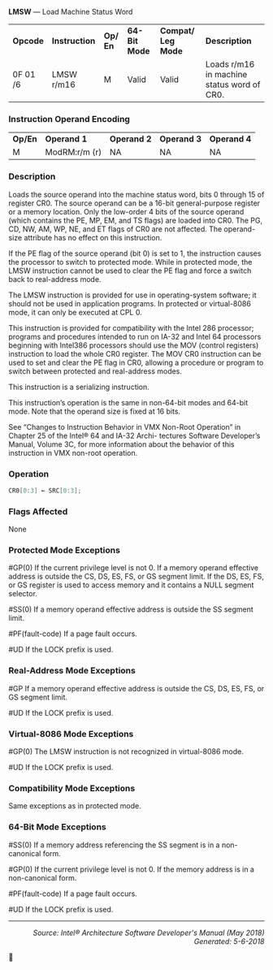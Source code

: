 <b>LMSW</b> — Load Machine Status Word
<table>
	<tr>
		<td><b>Opcode</b></td>
		<td><b>Instruction</b></td>
		<td><b>Op/ En</b></td>
		<td><b>64-Bit Mode</b></td>
		<td><b>Compat/ Leg Mode</b></td>
		<td><b>Description</b></td>
	</tr>
	<tr>
		<td>0F 01 /6</td>
		<td>LMSW r/m16</td>
		<td>M</td>
		<td>Valid</td>
		<td>Valid</td>
		<td>Loads r/m16 in machine status word of CR0.</td>
	</tr>
</table>


### Instruction Operand Encoding
<table>
	<tr>
		<td><b>Op/En</b></td>
		<td><b>Operand 1</b></td>
		<td><b>Operand 2</b></td>
		<td><b>Operand 3</b></td>
		<td><b>Operand 4</b></td>
	</tr>
	<tr>
		<td>M</td>
		<td>ModRM:r/m (r)</td>
		<td>NA</td>
		<td>NA</td>
		<td>NA</td>
	</tr>
</table>


### Description
Loads the source operand into the machine status word, bits 0 through 15 of register CR0. The source operand can
be a 16-bit general-purpose register or a memory location. Only the low-order 4 bits of the source operand (which
contains the PE, MP, EM, and TS flags) are loaded into CR0. The PG, CD, NW, AM, WP, NE, and ET flags of CR0 are
not affected. The operand-size attribute has no effect on this instruction.

If the PE flag of the source operand (bit 0) is set to 1, the instruction causes the processor to switch to protected
mode. While in protected mode, the LMSW instruction cannot be used to clear the PE flag and force a switch back
to real-address mode.

The LMSW instruction is provided for use in operating-system software; it should not be used in application
programs. In protected or virtual-8086 mode, it can only be executed at CPL 0.

This instruction is provided for compatibility with the Intel 286 processor; programs and procedures intended to
run on IA-32 and Intel 64 processors beginning with Intel386 processors should use the MOV (control registers)
instruction to load the whole CR0 register. The MOV CR0 instruction can be used to set and clear the PE flag in CR0,
allowing a procedure or program to switch between protected and real-address modes.

This instruction is a serializing instruction.

This instruction’s operation is the same in non-64-bit modes and 64-bit mode. Note that the operand size is fixed
at 16 bits.

See “Changes to Instruction Behavior in VMX Non-Root Operation” in Chapter 25 of the Intel® 64 and IA-32 Archi-
tectures Software Developer’s Manual, Volume 3C, for more information about the behavior of this instruction in
VMX non-root operation.

### Operation

```java
CR0[0:3] ← SRC[0:3];
```
### Flags Affected

None

### Protected Mode Exceptions

<p>#GP(0)
If the current privilege level is not 0.
If a memory operand effective address is outside the CS, DS, ES, FS, or GS segment limit.
If the DS, ES, FS, or GS register is used to access memory and it contains a NULL segment
selector.
<p>#SS(0)
If a memory operand effective address is outside the SS segment limit.
<p>#PF(fault-code)
If a page fault occurs.
<p>#UD
If the LOCK prefix is used.

### Real-Address Mode Exceptions

<p>#GP
If a memory operand effective address is outside the CS, DS, ES, FS, or GS segment limit.
<p>#UD
If the LOCK prefix is used.

### Virtual-8086 Mode Exceptions
<p>#GP(0)
The LMSW instruction is not recognized in virtual-8086 mode.
<p>#UD
If the LOCK prefix is used.

### Compatibility Mode Exceptions

Same exceptions as in protected mode.

### 64-Bit Mode Exceptions

<p>#SS(0)
If a memory address referencing the SS segment is in a non-canonical form.
<p>#GP(0)
If the current privilege level is not 0.
If the memory address is in a non-canonical form.
<p>#PF(fault-code)
If a page fault occurs.
<p>#UD
If the LOCK prefix is used.

 --- 
<p align="right"><i>Source: Intel® Architecture Software Developer's Manual (May 2018)<br>Generated: 5-6-2018</i></p>
